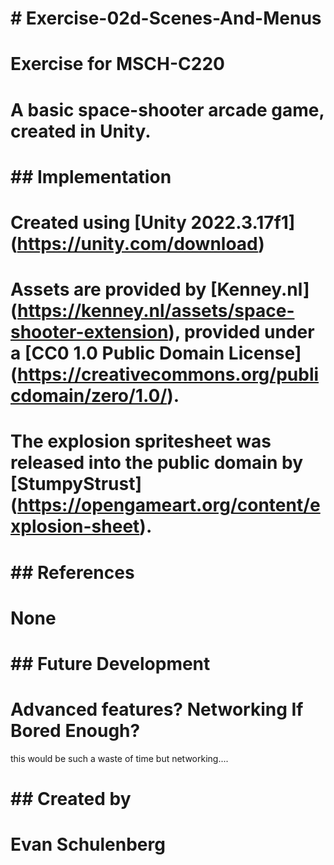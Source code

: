 # \# Exercise-02d-Scenes-And-Menus

# 

# Exercise for MSCH-C220

# 

# A basic space-shooter arcade game, created in Unity.

# 

# \## Implementation

# 

# Created using \[Unity 2022.3.17f1](https://unity.com/download)

# 

# Assets are provided by \[Kenney.nl](https://kenney.nl/assets/space-shooter-extension), provided under a \[CC0 1.0 Public Domain License](https://creativecommons.org/publicdomain/zero/1.0/).

# 

# The explosion spritesheet was released into the public domain by \[StumpyStrust](https://opengameart.org/content/explosion-sheet).

# 

# 

# \## References

# None

# 

# \## Future Development

Advanced features?
Networking If Bored Enough?
===

this would be such a waste of time but networking....

# 

# \## Created by

# Evan Schulenberg


